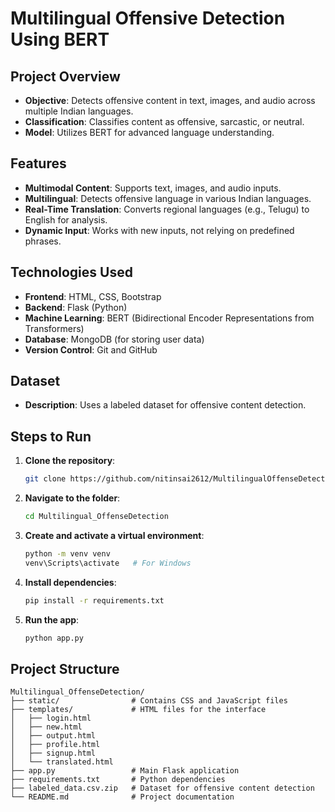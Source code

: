 # Multilingual Offensive Detection Using BERT

## Project Overview
- **Objective**: Detects offensive content in text, images, and audio across multiple Indian languages.
- **Classification**: Classifies content as offensive, sarcastic, or neutral.
- **Model**: Utilizes BERT for advanced language understanding.

## Features
- **Multimodal Content**: Supports text, images, and audio inputs.
- **Multilingual**: Detects offensive language in various Indian languages.
- **Real-Time Translation**: Converts regional languages (e.g., Telugu) to English for analysis.
- **Dynamic Input**: Works with new inputs, not relying on predefined phrases.

## Technologies Used
- **Frontend**: HTML, CSS, Bootstrap
- **Backend**: Flask (Python)
- **Machine Learning**: BERT (Bidirectional Encoder Representations from Transformers)
- **Database**: MongoDB (for storing user data)
- **Version Control**: Git and GitHub

## Dataset
- **Description**: Uses a labeled dataset for offensive content detection.

## Steps to Run
1. **Clone the repository**:
   ```bash
   git clone https://github.com/nitinsai2612/MultilingualOffenseDetection.git
   ```
2. **Navigate to the folder**:
   ```bash
   cd Multilingual_OffenseDetection
   ```
3. **Create and activate a virtual environment**:
   ```bash
   python -m venv venv
   venv\Scripts\activate   # For Windows
   ```
4. **Install dependencies**:
   ```bash
   pip install -r requirements.txt
   ```
5. **Run the app**:
   ```bash
   python app.py
   ```

## Project Structure
```
Multilingual_OffenseDetection/
├── static/                # Contains CSS and JavaScript files
├── templates/             # HTML files for the interface
│   ├── login.html
│   ├── new.html
│   ├── output.html
│   ├── profile.html
│   ├── signup.html
│   └── translated.html
├── app.py                 # Main Flask application
├── requirements.txt       # Python dependencies
├── labeled_data.csv.zip   # Dataset for offensive content detection
└── README.md              # Project documentation
